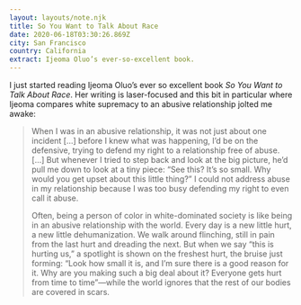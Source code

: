 ```yaml
---
layout: layouts/note.njk
title: So You Want to Talk About Race
date: 2020-06-18T03:30:26.869Z
city: San Francisco
country: California
extract: Ijeoma Oluo’s ever-so-excellent book.
---
```


I just started reading Ijeoma Oluo’s ever so excellent book _So You Want to Talk About Race_. Her writing is laser-focused and this bit in particular where Ijeoma compares white supremacy to an abusive relationship jolted me awake:

> When I was in an abusive relationship, it was not just about one incident [...] before I knew what was happening, I’d be on the defensive, trying to defend my right to a relationship free of abuse. [...] But whenever I tried to step back and look at the big picture, he’d pull me down to look at a tiny piece: “See this? It’s so small. Why would you get upset about this little thing?” I could not address abuse in my relationship because I was too busy defending my right to even call it abuse.
>
> Often, being a person of color in white-dominated society is like being in an abusive relationship with the world. Every day is a new little hurt, a new little dehumanization. We walk around flinching, still in pain from the last hurt and dreading the next. But when we say “this is hurting us,” a spotlight is shown on the freshest hurt, the bruise just forming: “Look how small it is, and I’m sure there is a good reason for it. Why are you making such a big deal about it? Everyone gets hurt from time to time”—while the world ignores that the rest of our bodies are covered in scars.

